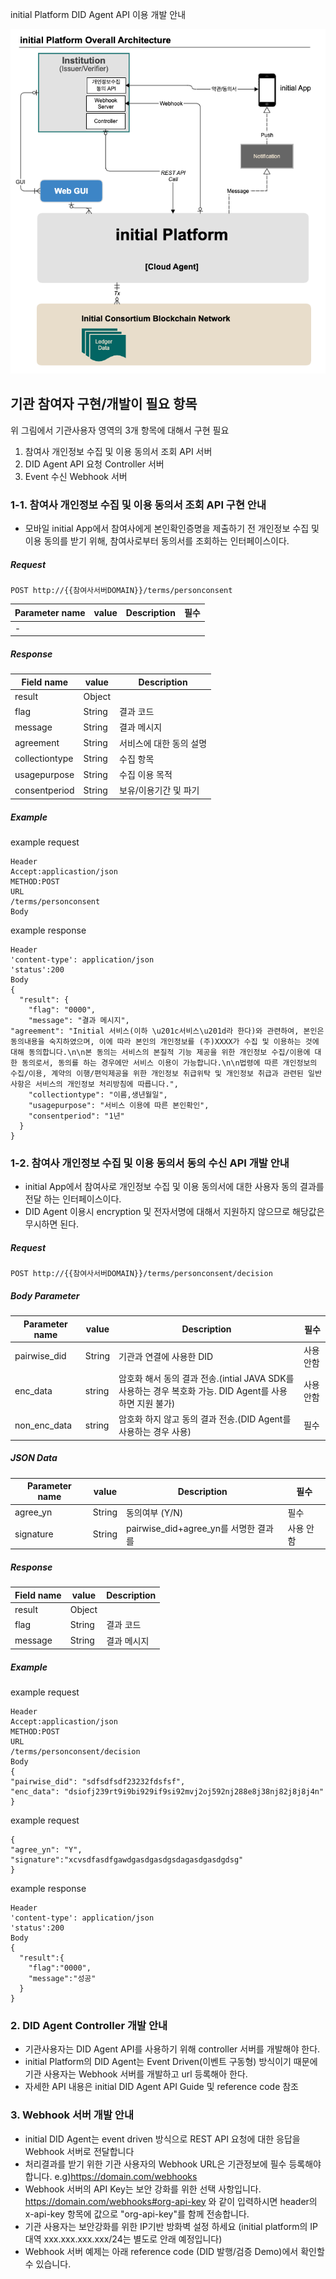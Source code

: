 <p>initial Platform DID Agent API 이용 개발 안내</p>

![platform arch](img/initial_platform_architecture.png)

## 기관 참여자 구현/개발이 필요 항목 
위 그림에서 기관사용자 영역의 3개 항목에 대해서 구현 필요

1. 참여사 개인정보 수집 및 이용 동의서 조회 API 서버 
2. DID Agent API 요청 Controller 서버
3. Event 수신 Webhook 서버

### 1-1. 참여사 개인정보 수집 및 이용 동의서 조회 API 구현 안내 
- 모바일 initial App에서 참여사에게 본인확인증명을 제출하기 전 개인정보 수집 및 이용 동의를 받기 위해, 참여사로부터 동의서를 조회하는 인터페이스이다. 

##### Request
```
POST http://{{참여사서버DOMAIN}}/terms/personconsent   
```

Parameter name | value | Description | 필수 
--- | --- | --- | ---
 - |  |  |


##### Response
Field name | value | Description
--- | --- | --- 
result | Object | 
flag | String | 결과 코드
message | String | 결과 메시지
agreement | String | 서비스에 대한 동의 설명
collectiontype | String | 수집 항목
usagepurpose | String | 수집 이용 목적
consentperiod | String | 보유/이용기간 및 파기 

##### Example
example request
```
Header
Accept:applicastion/json
METHOD:POST
URL
/terms/personconsent
Body
```
example response
```
Header 
'content-type': application/json
'status':200
Body 
{
  "result": {
    "flag": "0000",
    "message": "결과 메시지",
"agreement": "Initial 서비스(이하 \u201c서비스\u201d라 한다)와 관련하여, 본인은 동의내용을 숙지하였으며, 이에 따라 본인의 개인정보를 (주)XXXX가 수집 및 이용하는 것에 대해 동의합니다.\n\n본 동의는 서비스의 본질적 기능 제공을 위한 개인정보 수집/이용에 대한 동의로서, 동의를 하는 경우에만 서비스 이용이 가능합니다.\n\n법령에 따른 개인정보의 수집/이용, 계약의 이행/편익제공을 위한 개인정보 취급위탁 및 개인정보 취급과 관련된 일반 사항은 서비스의 개인정보 처리방침에 따릅니다.",
    "collectiontype": "이름,생년월일",
    "usagepurpose": "서비스 이용에 따른 본인확인",
    "consentperiod": "1년"
  }
}
```

### 1-2. 참여사 개인정보 수집 및 이용 동의서 동의 수신 API 개발 안내 
- initial App에서 참여사로 개인정보 수집 및 이용 동의서에 대한 사용자 동의 결과를 전달 하는 인터페이스이다.
- DID Agent 이용시 encryption 및 전자서명에 대해서 지원하지 않으므로 해당값은 무시하면 된다. 

##### Request
```
POST http://{{참여사서버DOMAIN}}/terms/personconsent/decision
```

##### Body Parameter
Parameter name | value | Description | 필수 
--- | --- | --- | ---
pairwise_did | String | 기관과 연결에 사용한 DID | 사용 안함 
enc_data | string | 암호화 해서 동의 결과 전송.(intial JAVA SDK를 사용하는 경우 복호화 가능. DID Agent를 사용하면 지원 불가) | 사용 안함  
non_enc_data | string | 암호화 하지 않고 동의 결과 전송.(DID Agent를 사용하는 경우 사용) | 필수 

##### JSON Data
Parameter name | value | Description | 필수 
--- | --- | --- | ---
agree_yn | String | 동의여부 (Y/N) | 필수
signature | String | pairwise_did+agree_yn를 서명한 결과를 | 사용 안함
                           

##### Response
Field name | value | Description
--- | --- | --- 
result | Object | 
flag | String | 결과 코드
message | String | 결과 메시지



##### Example
example request
```
Header
Accept:applicastion/json
METHOD:POST
URL
/terms/personconsent/decision
Body
{
"pairwise_did": "sdfsdfsdf23232fdsfsf",
"enc_data": "dsiofj239rt9i9bi929if9si92mvj2oj592nj288e8j38nj82j8j8j4n"
}
```

example request
```
{
"agree_yn": "Y",
"signature":"xcvsdfasdfgawdgasdgasdgsdagasdgasdgdsg"
}
```

example response
```
Header 
'content-type': application/json
'status':200
Body 
{
  "result":{
    "flag":"0000",
    "message":"성공"
  }
}
```

### 2. DID Agent Controller 개발 안내 
- 기관사용자는 DID Agent API를 사용하기 위해 controller 서버를 개발해야 한다.
- initial Platform의 DID Agent는 Event Driven(이벤트 구동형) 방식이기 때문에 기관 사용자는 Webhook 서버를 개발하고 url 등록해아 한다.
- 자세한 API 내용은 initial DID Agent API Guide 및 reference code 참조 

  
### 3. Webhook 서버 개발 안내 
- initial DID Agent는 event driven 방식으로 REST API 요청에 대한 응답을 Webhook 서버로 전달합니다
- 처리결과를 받기 위한 기관 사용자의 Webhook URL은 기관정보에 필수 등록해야 합니다. e.g)https://domain.com/webhooks
- Webhook 서버의 API Key는 보안 강화를 위한 선택 사항입니다. https://domain.com/webhooks#org-api-key 와 같이 입력하시면 header의 x-api-key 항목에 값으로 "org-api-key"를 함께 전송합니다.
- 기관 사용자는 보안강화를 위한 IP기반 방화벽 설정 하세요 (initial platform의 IP대역 xxx.xxx.xxx.xxx/24는 별도로 안래 예정입니다)
- Webhook 서버 예제는 아래 reference code (DID 발행/검증 Demo)에서 확인할 수 있습니다. 


